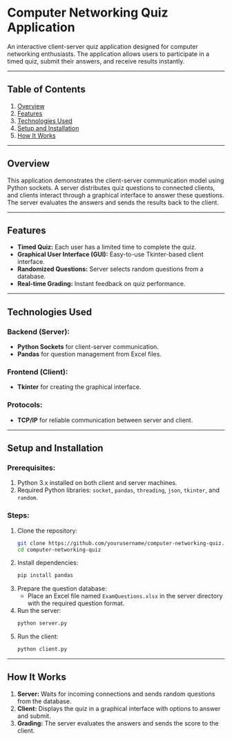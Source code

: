 # Computer Networking Quiz Application

An interactive client-server quiz application designed for computer networking enthusiasts. The application allows users to participate in a timed quiz, submit their answers, and receive results instantly.

---

## Table of Contents
1. [Overview](#overview)
2. [Features](#features)
3. [Technologies Used](#technologies-used)
4. [Setup and Installation](#setup-and-installation)
5. [How It Works](#how-it-works)

---

## Overview
This application demonstrates the client-server communication model using Python sockets. A server distributes quiz questions to connected clients, and clients interact through a graphical interface to answer these questions. The server evaluates the answers and sends the results back to the client.

---

## Features
- **Timed Quiz:** Each user has a limited time to complete the quiz.
- **Graphical User Interface (GUI):** Easy-to-use Tkinter-based client interface.
- **Randomized Questions:** Server selects random questions from a database.
- **Real-time Grading:** Instant feedback on quiz performance.

---

## Technologies Used
### Backend (Server):
- **Python Sockets** for client-server communication.
- **Pandas** for question management from Excel files.

### Frontend (Client):
- **Tkinter** for creating the graphical interface.

### Protocols:
- **TCP/IP** for reliable communication between server and client.

---

## Setup and Installation
### Prerequisites:
1. Python 3.x installed on both client and server machines.
2. Required Python libraries: `socket`, `pandas`, `threading`, `json`, `tkinter`, and `random`.

### Steps:
1. Clone the repository:
    ```bash
    git clone https://github.com/yourusername/computer-networking-quiz.git
    cd computer-networking-quiz
    ```
2. Install dependencies:
    ```bash
    pip install pandas
    ```
3. Prepare the question database:
   - Place an Excel file named `ExamQuestions.xlsx` in the server directory with the required question format.
4. Run the server:
    ```bash
    python server.py
    ```
5. Run the client:
    ```bash
    python client.py
    ```

---

## How It Works
1. **Server:** Waits for incoming connections and sends random questions from the database.
2. **Client:** Displays the quiz in a graphical interface with options to answer and submit.
3. **Grading:** The server evaluates the answers and sends the score to the client.




